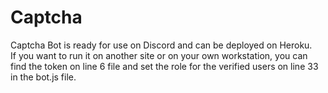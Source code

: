 # Captcha
Captcha Bot is ready for use on Discord and can be deployed on Heroku.  
If you want to run it on another site or on your own workstation, you can find the token on line 6 file and set the role for the verified users on line 33 in the bot.js file.
